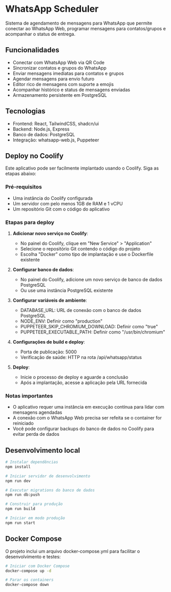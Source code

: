 # WhatsApp Scheduler

Sistema de agendamento de mensagens para WhatsApp que permite conectar ao WhatsApp Web, programar mensagens para contatos/grupos e acompanhar o status de entrega.

## Funcionalidades

- Conectar com WhatsApp Web via QR Code
- Sincronizar contatos e grupos do WhatsApp
- Enviar mensagens imediatas para contatos e grupos
- Agendar mensagens para envio futuro
- Editor rico de mensagens com suporte a emojis
- Acompanhar histórico e status de mensagens enviadas
- Armazenamento persistente em PostgreSQL

## Tecnologias

- Frontend: React, TailwindCSS, shadcn/ui
- Backend: Node.js, Express
- Banco de dados: PostgreSQL
- Integração: whatsapp-web.js, Puppeteer

## Deploy no Coolify

Este aplicativo pode ser facilmente implantado usando o Coolify. Siga as etapas abaixo:

### Pré-requisitos

- Uma instância do Coolify configurada
- Um servidor com pelo menos 1GB de RAM e 1 vCPU
- Um repositório Git com o código do aplicativo

### Etapas para deploy

1. **Adicionar novo serviço no Coolify**:
   - No painel do Coolify, clique em "New Service" > "Application"
   - Selecione o repositório Git contendo o código do projeto
   - Escolha "Docker" como tipo de implantação e use o Dockerfile existente

2. **Configurar banco de dados**:
   - No painel do Coolify, adicione um novo serviço de banco de dados PostgreSQL
   - Ou use uma instância PostgreSQL existente

3. **Configurar variáveis de ambiente**:
   - DATABASE_URL: URL de conexão com o banco de dados PostgreSQL
   - NODE_ENV: Definir como "production"
   - PUPPETEER_SKIP_CHROMIUM_DOWNLOAD: Definir como "true"
   - PUPPETEER_EXECUTABLE_PATH: Definir como "/usr/bin/chromium"

4. **Configurações de build e deploy**:
   - Porta de publicação: 5000
   - Verificação de saúde: HTTP na rota /api/whatsapp/status

5. **Deploy**:
   - Inicie o processo de deploy e aguarde a conclusão
   - Após a implantação, acesse a aplicação pela URL fornecida

### Notas importantes

- O aplicativo requer uma instância em execução contínua para lidar com mensagens agendadas
- A conexão com o WhatsApp Web precisa ser refeita se o container for reiniciado
- Você pode configurar backups do banco de dados no Coolify para evitar perda de dados

## Desenvolvimento local

```bash
# Instalar dependências
npm install

# Iniciar servidor de desenvolvimento
npm run dev

# Executar migrations do banco de dados
npm run db:push

# Construir para produção
npm run build

# Iniciar em modo produção
npm run start
```

## Docker Compose

O projeto inclui um arquivo docker-compose.yml para facilitar o desenvolvimento e testes:

```bash
# Iniciar com Docker Compose
docker-compose up -d

# Parar os containers
docker-compose down
```